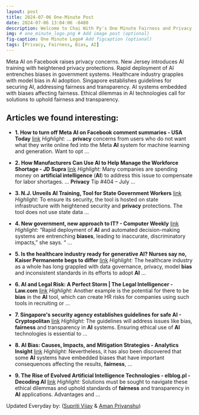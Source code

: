 ```yaml
---
layout: post
title: 2024-07-06 One-Minute Post
date: 2024-07-06 13:04:06 -0400
description: Welcome to Chai With Py's One Minute Fairness and Privacy, which aims to provide you the current happenings in the world of Fairness, Privacy, and AI.
img: # one_minute_logo.png # Add image post (optional)
fig-caption: One Minute Logo# Add figcaption (optional)
tags: [Privacy, Fairness, Bias, AI]
---
```


Meta AI on Facebook raises privacy concerns. New Jersey introduces AI training with heightened privacy protections. Rapid deployment of AI entrenches biases in government systems. Healthcare industry grapples with model bias in AI adoption. Singapore establishes guidelines for securing AI, addressing fairness and transparency. AI systems embedded with biases affecting fairness. Ethical dilemmas in AI technologies call for solutions to uphold fairness and transparency.

## Articles we found interesting:

- **1. How to turn off Meta <b>AI</b> on Facebook comment summaries - USA Today** [link](https://www.usatoday.com/story/tech/tips/2024/07/05/how-to-turn-off-meta-ai-on-facebook/74300032007/)
_Highlight:_ ... <b>privacy</b> concerns from users who do not want what they write online fed into the Meta <b>AI</b> system for machine learning and generation. Want to opt&nbsp;...

- **2. How Manufacturers Can Use <b>AI</b> to Help Manage the Workforce Shortage - JD Supra** [link](https://www.jdsupra.com/legalnews/how-manufacturers-can-use-ai-to-help-3180154/)
_Highlight:_ Many companies are spending money on <b>artificial intelligence</b> (<b>AI</b>) to address this issue to compensate for labor shortages. ... <b>Privacy</b> Tip #404 – July&nbsp;...

- **3. N.J. Unveils <b>AI</b> Training, Tool for State Government Workers** [link](https://www.govtech.com/artificial-intelligence/n-j-unveils-ai-training-tool-for-state-government-workers)
_Highlight:_ To ensure its security, the tool is hosted on state infrastructure with heightened security and <b>privacy</b> protections. The tool does not use state data&nbsp;...

- **4. New government, new approach to IT? - Computer Weekly** [link](https://www.computerweekly.com/blog/Cliff-Sarans-Enterprise-blog/New-government-new-approach-to-IT)
_Highlight:_ “Rapid deployment of <b>AI</b> and automated decision-making systems are entrenching <b>biases</b>, leading to inaccurate, discriminatory impacts,” she says. “&nbsp;...

- **5. Is the healthcare industry ready for generative <b>AI</b>? Nurses say no, Kaiser Permanente begs to differ** [link](https://venturebeat.com/ai/is-the-healthcare-industry-ready-for-generative-ai-nurses-say-no-kaiser-permanente-begs-to-differ/)
_Highlight:_ The healthcare industry as a whole has long grappled with data governance, privacy, model <b>bias</b> and inconsistent standards in its efforts to adopt <b>AI</b>&nbsp;...

- **6. <b>AI</b> and Legal Risk: A Perfect Storm | The Legal Intelligencer - Law.com** [link](https://www.law.com/thelegalintelligencer/2024/07/05/ai-and-legal-risk-a-perfect-storm/)
_Highlight:_ Another example is the potential for there to be <b>bias</b> in the <b>AI</b> tool, which can create HR risks for companies using such tools in recruiting or&nbsp;...

- **7. Singapore&#39;s security agency establishes guidelines for safe <b>AI</b> - Cryptopolitan** [link](https://www.cryptopolitan.com/singapore-guidelines-for-securing-ai/)
_Highlight:_ The guidelines will address issues like bias, <b>fairness</b> and transparency in <b>AI</b> systems. Ensuring ethical use of <b>AI</b> technologies is essential to&nbsp;...

- **8. <b>AI</b> Bias: Causes, Impacts, and Mitigation Strategies - Analytics Insight** [link](https://www.analyticsinsight.net/artificial-intelligence/ai-bias-causes-impacts-and-mitigation-strategies)
_Highlight:_ Nevertheless, it has also been discovered that some <b>AI</b> systems have embedded biases that have important consequences affecting the results, <b>fairness</b>,&nbsp;...

- **9. The Rise of Evolved <b>Artificial Intelligence</b> Technologies - elblog.pl - Decoding <b>AI</b>** [link](https://elblog.pl/2024/07/06/the-rise-of-evolved-artificial-intelligence-technologies/)
_Highlight:_ Solutions must be sought to navigate these ethical dilemmas and uphold standards of <b>fairness</b> and transparency in <b>AI</b> applications. Advantages and&nbsp;...


Updated Everyday by: (<a href="https://supritivijay.github.io/">Supriti Vijay</a> & <a href="https://amanpriyanshu.github.io/">Aman Priyanshu</a>)
